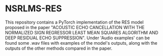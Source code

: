 # NSRLMS-RES
This repository contains a PyTorch implementation of the RES model proposed in the paper "ACOUSTIC ECHO CANCELLATION WITH THE NORMALIZED SIGN REGRESSOR LEAST
MEAN SQUARES ALGORITHM AND DEEP RESIDUAL ECHO SUPPRESSION". 
Under 'Audio examples' can be found some .wav files with examples of the model's outputs, along with the outputs of the other methods compared in the paper.
